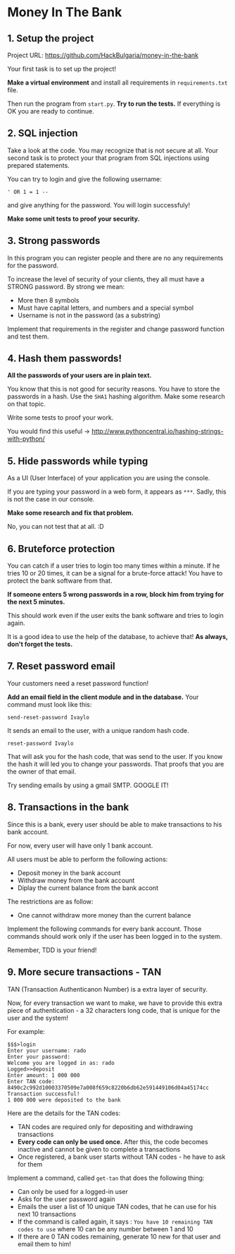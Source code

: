 # Money In The Bank

## 1. Setup the project
Project URL: https://github.com/HackBulgaria/money-in-the-bank

Your first task is to set up the project!

__Make a virtual environment__ and install all requirements in ```requirements.txt``` file.

Then run the program from ```start.py```. __Try to run the tests.__ If everything is OK you are ready to continue.

## 2. SQL injection

Take a look at the code. You may recognize that is not secure at all. Your second task is to protect your that program from SQL injections using prepared statements.

You can try to login and give the following username:

```
' OR 1 = 1 --
```

and give anything for the password. You will login successfuly!


__Make some unit tests to proof your security.__

## 3. Strong passwords

In this program you can register people and there are no any requirements for the password.

To increase the level of security of your clients, they all must have a STRONG password. By strong we mean:

* More then 8 symbols
* Must have capital letters, and numbers and a special symbol
* Username is not in the password (as a substring)

Implement that requirements in the register and change password function and test them.

## 4. Hash them passwords!

__All the passwords of your users are in plain text.__

You know that this is not good for security reasons. You have to store the passwords in a hash. Use the `SHA1` hashing algorithm. Make some research on that topic.

Write some tests to proof your work.

You would find this useful -> http://www.pythoncentral.io/hashing-strings-with-python/

## 5. Hide passwords while typing

As a UI (User Interface)  of your application you are using the console.

If you are typing your password in a web form, it appears as `***`. Sadly, this is not the case in our console.

__Make some research and fix that problem.__

No, you can not test that at all. :D

## 6. Bruteforce protection

You can catch if a user tries to login too many times within a minute. If he tries 10 or 20 times, it can be a signal for a brute-force attack! You have to protect the bank software from that.

__If someone enters 5 wrong passwords in a row, block him from trying for the next 5 minutes.__

This should work even if the user exits the bank software and tries to login again.

It is a good idea to use the help of the database, to achieve that!
__As always, don't forget the tests.__

## 7. Reset password email

Your customers need a reset password function!

__Add an email field in the client module and in the database.__
Your command must look like this:

```send-reset-password Ivaylo```

It sends an email to the user, with a unique random hash code.

```reset-password Ivaylo```

That will ask you for the hash code, that was send to the user. If you know the hash it will led you to change your passwords. That proofs that you are the owner of that email.

Try sending emails by using a gmail SMTP. GOOGLE IT!

## 8. Transactions in the bank

Since this is a bank, every user should be able to make transactions to his bank account.

For now, every user will have only 1 bank account.

All users must be able to perform the following actions:

* Deposit money in the bank account
* Withdraw money from the bank account
* Diplay the current balance from the bank accont

The restrictions are as follow:

* One cannot withdraw more money than the current balance

Implement the following commands for every bank account. Those commands should work only if the user has been logged in to the system.

Remember, TDD is your friend!


## 9. More secure transactions - TAN

TAN (Transaction Authenticanon Number) is a extra layer of security.

Now, for every transaction we want to make, we have to provide this extra piece of authentication - a 32 characters long code, that is unique for the user and the system!

For example:

```
$$$>login
Enter your username: rado
Enter your password:
Welcome you are logged in as: rado
Logged>>deposit
Enter amount: 1 000 000
Enter TAN code: 8490c2c992d10003370509e7a008f659c8220b6db62e591449106d04a45174cc
Transaction successful!
1 000 000 were deposited to the bank
```

Here are the details for the TAN codes:

* TAN codes are required only for depositing and withdrawing transactions
* __Every code can only be used once.__ After this, the code becomes inactive and cannot be given to complete a transactions
* Once registered, a bank user starts without TAN codes - he have to ask for them

Implement a command, called ```get-tan``` that does the following thing:

* Can only be used for a logged-in user
* Asks for the user password again
* Emails the user a list of 10 unique TAN codes, that he can use for his next 10 transactions
* If the command is called again, it says : `You have 10 remaining TAN codes to use` where 10 can be any number between 1 and 10
* If there are 0 TAN codes remaining, generate 10 new for that user and email them to him!
